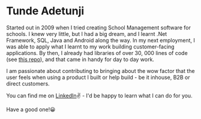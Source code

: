 # Tunde Adetunji

<p>Started out in 2009 when I tried creating School Management software for schools. I knew very little, but I had a big dream, and I learnt .Net Framework, SQL, Java and Android along the way. In my next employment, I was able to apply what I learnt to my work building customer-facing applications. By then, I already had libraries of over 30, 000 lines of code (see <a href="https://github.com/tundeadetunji/all_modules" target="blank">this repo</a>), and that came in handy for day to day work.</p>

<p>I am passionate about contributing to bringing about the wow factor that the user feels when using a product I built or help build - be it inhouse, B2B or direct customers.</p>

<p>You can find me on <a href="https://www.linkedin.com/in/tundeadetunji/" target="blank">LinkedIn</a>✌ - I'd be happy to learn what I can do for you.</p> 

<p>Have a good one!😀</p>
